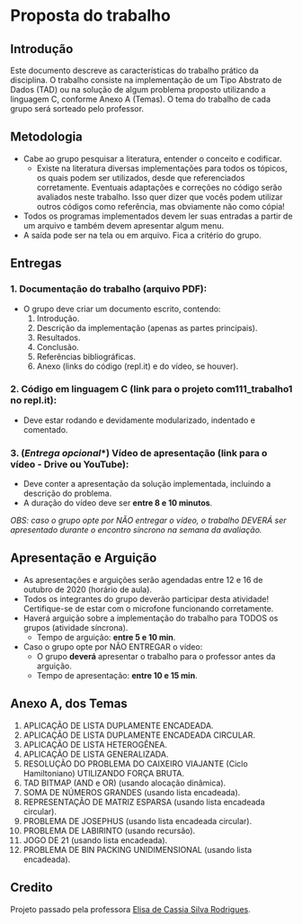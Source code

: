 # Proposta do trabalho 
## Introdução 
Este documento descreve as características do trabalho prático da disciplina. O trabalho consiste na implementação de um Tipo Abstrato de Dados (TAD) ou na solução de algum problema proposto
utilizando a linguagem C, conforme Anexo A (Temas). O tema do trabalho de cada grupo será sorteado pelo professor.
## Metodologia
* Cabe ao grupo pesquisar a literatura, entender o conceito e codificar.
  * Existe na literatura diversas implementações para todos os tópicos, os quais podem ser utilizados, desde que referenciados corretamente. Eventuais adaptações e correções no código serão avaliados neste trabalho. Isso quer dizer que vocês podem utilizar outros códigos como referência, mas obviamente não como cópia!
* Todos os programas implementados devem ler suas entradas a partir de um arquivo e também devem apresentar algum menu.
* A saída pode ser na tela ou em arquivo. Fica a critério do grupo.
## Entregas
### 1. **Documentação do trabalho** (arquivo PDF):
* O grupo deve criar um documento escrito, contendo:
  1. Introdução.
  2. Descrição da implementação (apenas as partes principais).
  3. Resultados.
  4. Conclusão.
  5. Referências bibliográficas.
  6. Anexo (links do código (repl.it) e do vídeo, se houver).

### 2. **Código em linguagem C** (link para o projeto com111_trabalho1 no repl.it):
* Deve estar rodando e devidamente modularizado, indentado e comentado.

### 3. (*Entrega opcional**) **Vídeo de apresentação** (link para o vídeo - Drive ou YouTube):
   
* Deve conter a apresentação da solução implementada, incluindo a descrição do problema.
* A duração do vídeo deve ser **entre 8 e 10 minutos**.

*OBS: caso o grupo opte por NÃO entregar o vídeo, o trabalho DEVERÁ ser apresentado durante o encontro síncrono na semana da avaliação.*

## Apresentação e Arguição
* As apresentações e arguições serão agendadas entre 12 e 16 de outubro de 2020 (horário de aula).
* Todos os integrantes do grupo deverão participar desta atividade! Certifique-se de estar com o microfone funcionando corretamente.
* Haverá arguição sobre a implementação do trabalho para TODOS os grupos (atividade síncrona).
  * Tempo de arguição: **entre 5 e 10 min**.
* Caso o grupo opte por NÃO ENTREGAR o vídeo:
  * O grupo **deverá** apresentar o trabalho para o professor antes da arguição.
  * Tempo de apresentação: **entre 10 e 15 min**.

## Anexo A, dos Temas
1. APLICAÇÃO DE LISTA DUPLAMENTE ENCADEADA.
2. APLICAÇÃO DE LISTA DUPLAMENTE ENCADEADA CIRCULAR.
3. APLICAÇÃO DE LISTA HETEROGÊNEA.
4. APLICAÇÃO DE LISTA GENERALIZADA.
5. RESOLUÇÃO DO PROBLEMA DO CAIXEIRO VIAJANTE (Ciclo Hamiltoniano) UTILIZANDO FORÇA BRUTA.
6. TAD BITMAP (AND e OR) (usando alocação dinâmica).
7. SOMA DE NÚMEROS GRANDES (usando lista encadeada).
8. REPRESENTAÇÃO DE MATRIZ ESPARSA (usando lista encadeada circular).
9. PROBLEMA DE JOSEPHUS (usando lista encadeada circular).
10. PROBLEMA DE LABIRINTO (usando recursão).
11. JOGO DE 21 (usando lista encadeada).
12. PROBLEMA DE BIN PACKING UNIDIMENSIONAL (usando lista encadeada).

## Credito
Projeto passado pela professora [Elisa de Cassia Silva Rodrigues](https://github.com/elisa-rodrigues).